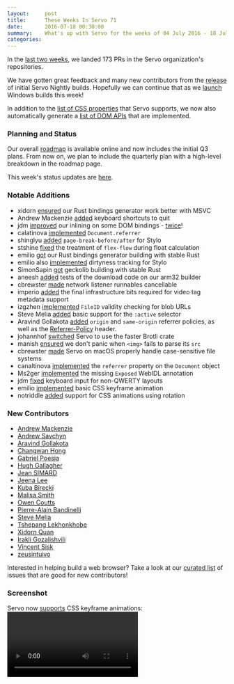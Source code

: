 ```yaml
---
layout:     post
title:      These Weeks In Servo 71
date:       2016-07-18 00:30:00
summary:    What's up with Servo for the weeks of 04 July 2016 - 18 July 2016
categories:
---
```


In the [last two weeks](https://github.com/pulls?page=1&q=is%3Apr+is%3Amerged+closed%3A2016-07-04..2016-07-18+user%3Aservo), we landed 173 PRs in the Servo organization's repositories.

We have gotten great feedback and many new contributors from the [release](https://blog.servo.org/2016/06/30/servo-nightlies/) of initial Servo Nightly builds. Hopefully we can continue that as we [launch](https://github.com/servo/servo/issues/12125) Windows builds this week!

In addition to the [list of CSS properties](http://doc.servo.org/servo/css-properties.html) that Servo supports, we now also automatically generate a [list of DOM APIs](http://doc.servo.org/servo/apis.html) that are implemented.

### Planning and Status

Our overall [roadmap](https://github.com/servo/servo/wiki/Roadmap) is available online and now includes the initial Q3 plans. From now on, we plan to include the quarterly plan with a high-level breakdown in the roadmap page.

This week's status updates are [here](http://statusupdates.dev.mozaws.net/project/servo).

### Notable Additions

 - xidorn [ensured](https://github.com/servo/rust-bindgen/pull/15) our Rust bindings generator work better with MSVC
 - Andrew Mackenzie [added](https://github.com/servo/servo/pull/12461) keyboard shortcuts to quit
 - jdm [improved](https://github.com/servo/rust-mozjs/pull/277) our inlining on some DOM bindings - [twice](https://github.com/servo/servo/pull/12438)!
 - calatinova [implemented](https://github.com/servo/servo/pull/12416) `Document.referrer`
 - shinglyu [added](https://github.com/servo/servo/pull/12442) `page-break-before/after` for Stylo
 - stshine [fixed](https://github.com/servo/servo/pull/12371) the treatment of `flex-flow` during float calculation
 - emilio [got](https://github.com/servo/rust-bindgen/pull/14) our Rust bindings generator building with stable Rust
 - emilio also [implemented](https://github.com/servo/servo/pull/12339) dirtyness tracking for Stylo
 - SimonSapin [got](https://github.com/servo/servo/pull/12319) geckolib building with stable Rust
 - aneesh [added](https://github.com/servo/saltfs/pull/432) tests of the download code on our arm32 builder
 - cbrewster [made](https://github.com/servo/servo/pull/12277) network listener runnables cancellable
 - imperio [added](https://github.com/servo/saltfs/pull/428) the final infrastructure bits required for video tag metadata support
 - izgzhen [implemented](https://github.com/servo/servo/pull/12378) `FileID` validity checking for blob URLs
 - Steve Melia [added](https://github.com/servo/servo/pull/11781) basic support for the `:active` selector
 - Aravind Gollakota [added](https://github.com/servo/servo/pull/11978) `origin` and `same-origin` referrer policies, as well as the [Referrer-Policy](https://github.com/servo/servo/pull/12441) header.
 - johannhof [switched](https://github.com/servo/servo/pull/12050) Servo to use the faster Brotli crate
 - manish [ensured](https://github.com/servo/servo/pull/12003) we don't panic when `<img>` fails to parse its `src`
 - cbrewster [made](https://github.com/servo/servo/pull/12137) Servo on macOS properly handle case-sensitive file systems
 - canaltinova [implemented](https://github.com/servo/servo/pull/12416) the `referrer` property on the `Document` object
 - Ms2ger [implemented](https://github.com/servo/servo/pull/12353) the missing `Exposed` WebIDL annotation
 - jdm [fixed](https://github.com/servo/servo/pull/11950) keyboard input for non-QWERTY layouts
 - emilio [implemented](https://github.com/servo/servo/pull/12118) basic CSS keyframe animation
 - notriddle [added](https://github.com/servo/servo/pull/11873) support for CSS animations using rotation
 
### New Contributors

 - [Andrew Mackenzie](https://github.com/andrewdavidmackenzie)
 - [Andrew Savchyn](https://github.com/scorpil)
 - [Aravind Gollakota](https://github.com/aravind-pg)
 - [Changwan Hong](https://github.com/ChangWanHong)
 - [Gabriel Poesia](https://github.com/gpoesia)
 - [Hugh Gallagher](https://github.com/hgallagher1993)
 - [Jean SIMARD](https://github.com/woshilapin)
 - [Jeena Lee](https://github.com/jeenalee)
 - [Kuba Birecki](https://github.com/ice9js)
 - [Malisa Smith](https://github.com/malisas)
 - [Owen Coutts](https://github.com/tallowen)
 - [Pierre-Alain Bandinelli](https://github.com/pierre-alain-b)
 - [Steve Melia](https://github.com/sjmelia)
 - [Tshepang Lekhonkhobe](https://github.com/tshepang)
 - [Xidorn Quan](https://github.com/upsuper)
 - [Irakli Gozalishvili](https://github.com/gozala)
 - [Vincent Sisk](https://github.com/sappharx)
 - [zeusintuivo](https://github.com/zeusintuivo)

Interested in helping build a web browser? Take a look at our [curated list](https://starters.servo.org/) of issues that are good for new contributors!

### Screenshot

Servo now [supports](https://twitter.com/JasonWeathersby/status/751474501058228224/) CSS keyframe animations:
<video src="https://pbs.twimg.com/tweet_video/Cm3Fdi_XEAAexuF.mp4" type="video/mp4"></video>
